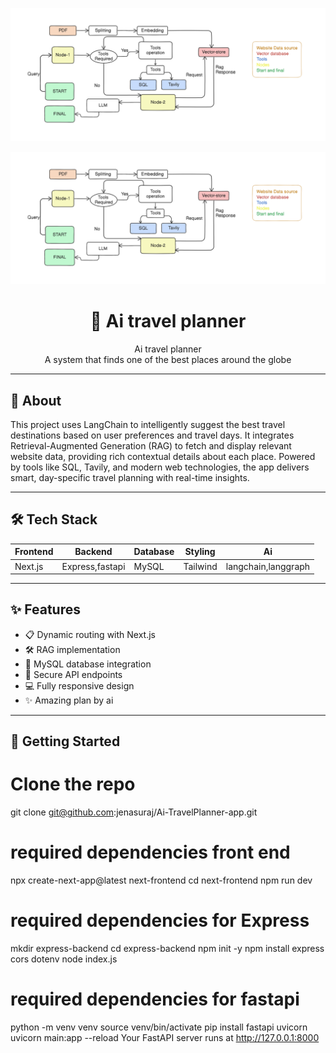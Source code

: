 ![My Image](./assets/screenshot.png)


<p align="center">
  <img src="assets/screenshot.png" alt="Banner" width="600" />
</p>

<h1 align="center">🚀 Ai travel planner</h1>

<p align="center">
  Ai travel planner <br/>
  A system that finds one of the best places around the globe
</p>

---

## 🧠 About

This project uses LangChain to intelligently suggest the best travel destinations based on user preferences and travel days. It integrates Retrieval-Augmented Generation (RAG) to fetch and display relevant website data, providing rich contextual details about each place. Powered by tools like SQL, Tavily, and modern web technologies, the app delivers smart, day-specific travel planning with real-time insights.

---

## 🛠️ Tech Stack

| Frontend |     Backend     | Database | Styling   |         Ai          |
|----------|-----------------|----------|-----------|---------------------|
| Next.js  | Express,fastapi | MySQL    | Tailwind  | langchain,langgraph |

---

## ✨ Features

- 📋 Dynamic routing with Next.js
- 🛠️ RAG implementation
- 💾 MySQL database integration
- 🔐 Secure API endpoints
- 💻 Fully responsive design
- ✨ Amazing plan by ai

---

## 🚀 Getting Started
# Clone the repo
git clone git@github.com:jenasuraj/Ai-TravelPlanner-app.git


# required dependencies front end
npx create-next-app@latest next-frontend
cd next-frontend
npm run dev


# required dependencies for Express  
mkdir express-backend
cd express-backend
npm init -y
npm install express cors dotenv
node index.js


# required dependencies for fastapi
python -m venv venv
source venv/bin/activate 
pip install fastapi uvicorn
uvicorn main:app --reload
Your FastAPI server runs at http://127.0.0.1:8000

```